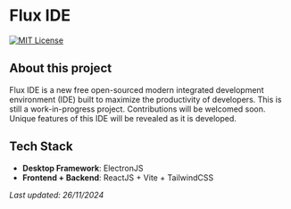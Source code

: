 # Flux IDE

[![MIT License](https://img.shields.io/badge/license-AGPL3-blue.svg)](#)

## About this project
Flux IDE is a new free open-sourced modern integrated development environment (IDE) built to maximize the productivity of developers.
This is still a work-in-progress project. Contributions will be welcomed soon. Unique features of this IDE will be revealed as it is developed.

## Tech Stack
- **Desktop Framework**: ElectronJS 
- **Frontend + Backend**: ReactJS + Vite + TailwindCSS


*Last updated: 26/11/2024*
